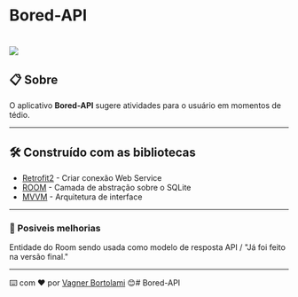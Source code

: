 # Bored-API

<h1>
<img src='https://media1.tenor.com/images/c53156ef61c84c03f9ac34f3ed4fffb0/tenor.gif?itemid=26294782'>
</h1>

## 📋 Sobre

O aplicativo **Bored-API** sugere atividades para o usuário em momentos de tédio.

---

## 🛠️ Construído com as bibliotecas 

* [Retrofit2](https://square.github.io/retrofit/) - Criar conexão Web Service
* [ROOM](https://developer.android.com/training/data-storage/room) -  Camada de abstração sobre o SQLite
* [MVVM](https://docs.microsoft.com/pt-br/windows/uwp/data-binding/data-binding-and-mvvm) -  Arquitetura de interface

---
### 📌 Posiveis melhorias 

Entidade do Room sendo usada como modelo de resposta API / "Já foi feito na versão final."

---
⌨️ com ❤️ por [Vagner Bortolami](https://github.com/rengaaV) 😊# Bored-API
